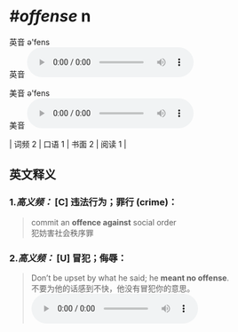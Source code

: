 # ***\#offense*** n
英音 ə'fens  
英音
<audio src="./media/offence-B.aac" controls="controls"></audio>

美音 ə'fens  
美音
<audio src="./media/offence.aac" controls="controls"></audio>



| 词频 2 | 口语 1 | 书面 2 | 阅读 1 |  

英文释义
---
### 1.*高义频：* **[C] 违法行为；罪行 (crime)：**  

 > commit an **offence against** social order  
 > 犯妨害社会秩序罪    

### 2.*高义频：* **[U] 冒犯；侮辱：**  

 > Don’t be upset by what he said; he **meant no offense**.  
 > 不要为他的话感到不快，他没有冒犯你的意思。    
<audio src="./media/offence-1.aac" controls="controls"></audio>


